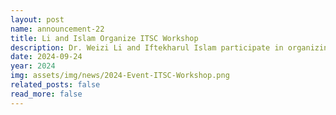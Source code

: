 ```yaml
---
layout: post
name: announcement-22
title: Li and Islam Organize ITSC Workshop
description: Dr. Weizi Li and Iftekharul Islam participate in organizing the ITSC 2024 workshop <a href='https://ieee-itsc.org/2024/program/'>“Advanced Modeling, Evaluation, and Simulation of Interactions in Mixed Traffic Comprising Pedestrians, Automated Vehicles, and Human-driven Vehicles.”</a>
date: 2024-09-24
year: 2024
img: assets/img/news/2024-Event-ITSC-Workshop.png
related_posts: false
read_more: false
---
```

